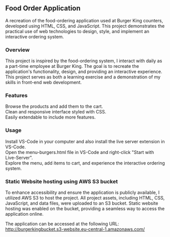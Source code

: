 ## Food Order Application

A recreation of the food-ordering application used at Burger King counters, developed using HTML, CSS, and JavaScript. This project demonstrates the practical use of web technologies to design, style, and implement an interactive ordering system.

### Overview
This project is inspired by the food-ordering system, I interact with daily as a part-time employee at Burger King. The goal is to recreate the application's functionality, design, and providing an interactive experience. This project serves as both a learning exercise and a demonstration of my skills in front-end web development.

### Features
Browse the products and add them to the cart. <br>
Clean and responsive interface styled with CSS. <br>
Easily extendable to include more features. <br>

### Usage
Install VS-Code in your computer and also install the live server extension in VS-Code. <br>
Open the menu-burgers.html file in VS-Code and right-click "Start with Live-Server". <br>
Explore the menu, add items to cart, and experience the interactive ordering system.

### Static Website hosting using AWS S3 bucket
To enhance accessibility and ensure the application is publicly available, I utilized AWS S3 to host the project. All project assets, including HTML, CSS, JavaScript, and data files, were uploaded to an S3 bucket. Static website hosting was enabled on the bucket, providing a seamless way to access the application online.

The application can be accessed at the following URL:
http://burgerkingbucket.s3-website.eu-central-1.amazonaws.com/
